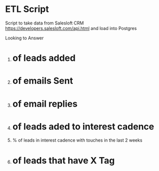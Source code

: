 # ETL Script

Script to take data from Salesloft CRM https://developers.salesloft.com/api.html and load into Postgres

Looking to Answer 

1. # of leads added

2. # of emails Sent

3. # of email replies

4. # of leads aded to interest cadence

5. % of leads in interest cadence with touches in the last 2 weeks

6. # of leads that have X Tag
